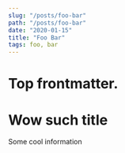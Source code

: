 ```yaml
---
slug: "/posts/foo-bar"
path: "/posts/foo-bar"
date: "2020-01-15"
title: "Foo Bar"
tags: foo, bar
---
```

# Top frontmatter.



# Wow such title 

Some cool information
